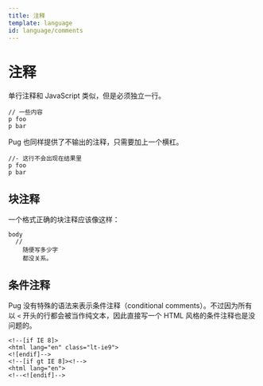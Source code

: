 ```yaml
---
title: 注释
template: language
id: language/comments
---
```


# 注释

单行注释和 JavaScript 类似，但是必须独立一行。

```pug-preview
// 一些内容
p foo
p bar
```

Pug 也同样提供了不输出的注释，只需要加上一个横杠。

```pug-preview
//- 这行不会出现在结果里
p foo
p bar
```

## 块注释

一个格式正确的块注释应该像这样：

```pug-preview
body
  //
    随便写多少字
    都没关系。
```

## 条件注释

Pug 没有特殊的语法来表示条件注释（conditional comments）。不过因为所有以 `<` 开头的行都会被当作纯文本，因此直接写一个 HTML 风格的条件注释也是没问题的。

```pug-preview
<!--[if IE 8]>
<html lang="en" class="lt-ie9">
<![endif]-->
<!--[if gt IE 8]><!-->
<html lang="en">
<!--<![endif]-->
```
